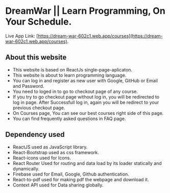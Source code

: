 # DreamWar || Learn Programming, On Your Schedule.

Live App Link: [https://dream-war-602c1.web.app/courses](https://dream-war-602c1.web.app/courses).

## About this website

- This website is based on ReactJs single-page-aplicaton.
- This website is about to learn programming language.
- You can log in and register as new user with Google, GitHub or Email and Password.
- You need to loged in to go to checkout page of any course.
- If you try to go checkout page without log in, you will be redirected to log in page. After Successfull log in, again you will be redirect to your previous checkout page.
- On Courses page, You can see our best courses right side of this page.
- You can find frequently asked questions in FAQ page. 
## Dependency used

- ReactJS used as JavaScript library.
- React-Bootstrap used as css framework.
- React-icons used for Icons.
- React Router Used for routing and data load by its loader statically and dynamically.
- Firebase used for Email, Google, Github authentication.
- React-to-pdf used for making pdf the webpage and download it.
- Context API used for Data sharing globally.
        
